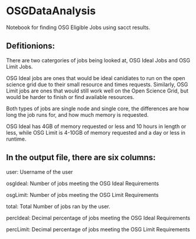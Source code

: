 # OSGDataAnalysis
Notebook for finding OSG Eligible Jobs using sacct results.

## Defitionions: 
There are two catergories of jobs being looked at, OSG Ideal Jobs and OSG Limit Jobs. 

OSG Ideal jobs are ones that would be ideal canidiates to run on the open science grid due to their small resource and times requests.
Similarly, OSG Limit jobs are ones that would still work well on the Open Science Grid, but would be harder to finish or find available resources.

Both types of jobs are single node and single core, the differences are how long the job runs for, and how much memory is requested. 

OSG Ideal has 4GB of memory requested or less and 10 hours in length or less, while OSG Limit is 4-10GB of memory requested and a day or less in runtime.



## In the output file, there are six columns:
user: Username of the user

osgIdeal: Number of jobs meeting the OSG Ideal Requirements

osgLimit: Number of jobs meeting the OSG Limit Requirements

total: Total Number of jobs ran by the user. 

percIdeal: Decimal percentage of jobs meeting the OSG Ideal Requirements

percLimit: Decimal percentage of jobs meeting the OSG Limit Requirements
